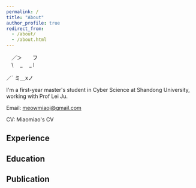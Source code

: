 ```yaml
---
permalink: /
title: "About"
author_profile: true
redirect_from: 
  - /about/
  - /about.html
---
```



       
　／＞　　フ   
　\ 　_　 _ l
 
  ／` ミ＿xノ


I'm a first-year master's student in Cyber Science at Shandong University, working with Prof Lei Ju. 

Email: meowmiaoj@gmail.com

CV: Miaomiao's CV

Experience
------

Education
------

Publication
------

